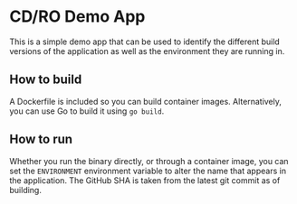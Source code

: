# CD/RO Demo App

This is a simple demo app that can be used to identify the different build versions of the application as well as the environment they are running in.

## How to build

A Dockerfile is included so you can build container images. Alternatively, you can use Go to build it using `go build`.

## How to run

Whether you run the binary directly, or through a container image, you can set the `ENVIRONMENT` environment variable to alter the name that appears in the application. The GitHub SHA is taken from the latest git commit as of building.
